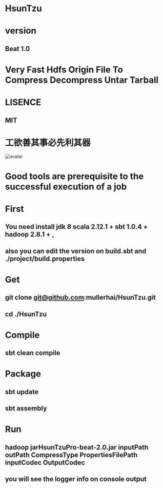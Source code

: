 # HsunTzu

# version 
## Beat 1.0

#  Very Fast  Hdfs  Origin File  To  Compress  Decompress Untar Tarball 

# LISENCE
##  MIT

#  工欲善其事必先利其器

![avatar](https://timgsa.baidu.com/timg?image&quality=80&size=b9999_10000&sec=1514649799522&di=447db98a2ec75e64828d4f09540924c3&imgtype=0&src=http%3A%2F%2Fimgtu.lishiquwen.com%2F20160924%2F9d3c1aa228ede64a7d615b17b64d73f0.jpg)

# Good tools are prerequisite to the successful execution of a job

# First 
##  You  need   install  jdk 8   scala 2.12.1 +  sbt 1.0.4 +  hadoop 2.8.1 +  ,
##  also   you can edit the version  on build.sbt and ./project/build.properties

# Get 

## git clone git@github.com:mullerhai/HsunTzu.git 
## cd  ./HsunTzu 

# Compile

##  sbt clean compile

# Package

## sbt update
## sbt assembly

# Run 

## hadoop jarHsunTzuPro-beat-2.0.jar  inputPath outPath CompressType  PropertiesFilePath  inputCodec  OutputCodec 

## you will see the  logger info  on  console output 

